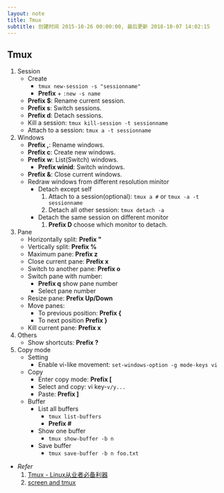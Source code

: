 ```yaml
---
layout: note
title: Tmux
subtitle: 创建时间 2015-10-26 00:00:00, 最后更新 2018-10-07 14:02:15
---
```


## Tmux
1. Session
    * Create
        * `tmux new-session -s "sessionname"`
        * **Prefix** + `:new -s name`
    * **Prefix $**: Rename current session.
    * **Prefix s**: Switch sessions.
    * **Prefix d**: Detach sessions.
    * Kill a session: `tmux kill-session -t sessionname`
    * Attach to a session: `tmux a -t sessionname`
2. Windows
    * **Prefix ,**: Rename windows.
    * **Prefix c**: Create new windows.
    * **Prefix w**: List(Switch) windows.
        * **Prefix winid**: Switch windows.
    * **Prefix &**: Close current windows.
    * Redraw windows from different resolution minitor
        * Detach except self
            1. Attach to a session(optional): `tmux a #` or `tmux -a -t sessionname`
            2. Detach all other session: `tmux detach -a`
        * Detach the same session on different monitor
            1. **Prefix D** choose which monitor to detach.
3. Pane
    * Horizontally split: **Prefix \"**
    * Vertically split: **Prefix %**
    * Maximum pane: **Prefix z**
    * Close current pane: **Prefix x**
    * Switch to another pane: **Prefix o**
    * Switch pane with number:
        * **Prefix q** show pane number
        * Select pane number
    * Resize pane: **Prefix Up/Down**
    * Move panes:
        * To previous position: **Prefix {**
        * To next position **Prefix }**
    * Kill current pane: **Prefix x**
4. Others
    * Show shortcuts: **Prefix ?**
5. Copy mode
    * Setting
        * Enable vi-like movement: `set-windows-option -g mode-keys vi`
    * Copy
        * Enter copy mode: **Prefix [**
        * Select and copy: vi key-`v/y...`
        * Paste: **Prefix ]**
    * Buffer
        * List all buffers
            * `tmux list-buffers`
            * **Prefix #**
        * Show one buffer
            * `tmux show-buffer -b n`
        * Save buffer
            * `tmux save-buffer -b n foo.txt`

* *Refer*
    1. [Tmux - Linux从业者必备利器](http://cenalulu.github.io/linux/tmux/)
    2. [screen and tmux](http://www.dayid.org/os/notes/tm.html)
